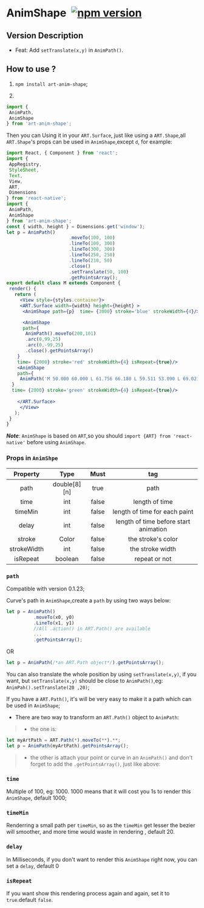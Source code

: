 # AnimShape  [![npm version](https://d25lcipzij17d.cloudfront.net/badge.svg?id=js&type=6&v=1.2.1&x2=0)](https://www.npmjs.com/package/art-anim-shape)

## Version Description

* Feat: Add `setTranslate(x,y)` in `AnimPath()`.

## How to use ?
 
 1)  `npm install art-anim-shape`;

 2) 
 ```jsx
 import {
  AnimPath,
  AnimShape
} from 'art-anim-shape';
 ```

Then you can Using it in your `ART.Surface`, just like using a `ART.Shape`,all `ART.Shape`'s props can be used in `AnimShape`,except `d`, for example:
 ```jsx
import React, { Component } from 'react';
import {
  AppRegistry,
  StyleSheet,
  Text,
  View,
  ART,
  Dimensions
} from 'react-native';
import {
  AnimPath,
  AnimShape
 } from 'art-anim-shape';
 const { width, height } = Dimensions.get('window');
 let p = AnimPath()
                        .moveTo(100, 100)
                        .lineTo(100, 300)
                        .lineTo(300, 300)
                        .lineTo(250, 250)
                        .lineTo(210, 50)
                        .close()
                        .setTranslate(50, 100)
                        .getPointsArray();
export default class M extends Component {
  render() {
    return (
      <View style={styles.container}>
      <ART.Surface width={width} height={height} >
       <AnimShape path={p}  time= {3000} stroke='blue' strokeWidth={4}/>
 
       <AnimShape 
       path={
        AnimPath().moveTo(200,101)
        .arc(0,99,25)
        .arc(0,-99,25)
        .close().getPointsArray()
     }  
     time= {2000} stroke='red' strokeWidth={4} isRepeat={true}/>
     <AnimShape 
     path={
      AnimPath('M 50.000 60.000 L 61.756 66.180 L 59.511 53.090 L 69.021 43.820 L 55.878 41.910 L 50.000 30.000 L 44.122 41.910 L 30.979 43.820 L 40.489 53.090 L 38.244 66.180 L 50.000 60.000').setTranslate(50, 100).getPointsArray()
   }  
   time= {2000} stroke='green' strokeWidth={4} isRepeat={true}/>
     
     </ART.Surface>
      </View>
    );
  }
}

 ```
  ***Note***: `AnimShape` is based on `ART`,so you should `import {ART} from 'react-native'` before using `AnimShape`.

 ### Props in `AnimShpe`

 Property | Type | Must | tag
:-:|:-:|:-:|:-:
path|double[8][n]|true|path
time|int|false|length of time
timeMin|int|false|length of time for each paint
delay|int| false| length of time before start animation
stroke|Color|false| the stroke's color
strokeWidth|int|false| the stroke width
isRepeat|boolean|false| repeat or not

 ### `path`

Compatible with version 0.1.23;

 Curve's path in `AnimShape`,create a `path` by using two ways below:

```jsx
let p = AnimPath()
          .moveTo(x0, y0)
          .LineTo(x1, y1)
          //All .action() in ART.Path() are available
          ...
          .getPointsArray();
```
OR
```jsx
let p = AnimPath(/*an ART.Path object*/).getPointsArray();
```
You can also translate the whole position by using `setTranslate(x,y)`, if you want, but `setTranslate(x,y)` should be close to `AnimPath()`,eg: `AnimPah().setTranslate(20 ,20)`; 

If you have a `ART.Path()`, it's will be very easy to make it a path which can be used in `AnimShape`;

 * There are two way to transform an `ART.Path()` object to `AnimPath`:
>   * the one is:
```jsx
let myArtPath = ART.Path(*).moveTo(**).**;
let p = AnimPath(myArtPath).getPointsArray();
```
>   * the other is attach your point or curve in an `AnimPath()` and don't forget to add the `.getPointsArray()`,  just like above:

### `time`

Multiple of 100, eg: 1000. 1000 means that it will cost you 1s to render this `AnimShape`, default 1000;

### `timeMin`

Renderring a small path per `timeMin`, so as the `timeMin` get lesser the bezier will smoother, and more time would waste in rendering , default 20.

### `delay`

In Milliseconds, if you don't want to render this `AnimShape` right now, you can set a `delay`, default 0

### `isRepeat`

If you want show this rendering process again and again, set it to `true`.default `false`.


[1]:https://github.com/jiarWang/AnimBezierShape/blob/master/AnimBezierShape/src/component/AnimBezierShape.js
[2]:https://www.youtube.com/watch?v=7ZgaN_PzUyo&feature=youtu.be
[4]:https://github.com/jiarWang/AnimBezierShape/blob/master/AnimBezierShape/android/app/app-release.apk
